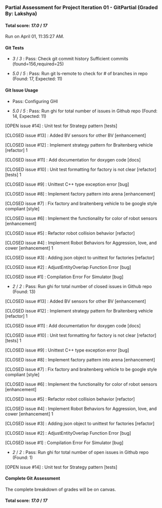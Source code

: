 ### Partial Assessment for Project Iteration 01 - GitPartial (Graded By: Lakshya)

#### Total score: _17.0_ / _17_

Run on April 01, 11:35:27 AM.


#### Git Tests

+  _3_ / _3_ : Pass: Check git commit history
Sufficient commits (found=156,required=25)

+  _5.0_ / _5_ : Pass: Run git ls-remote to check for # of branches in repo (Found: 17, Expected: 11)


#### Git Issue Usage

+ Pass: Configuring GHI

+  _5.0_ / _5_ : Pass: Run ghi for total number of issues in Github repo (Found: 14, Expected: 11) 

 [OPEN issue #14] :  Unit test for Strategy pattern [tests]

[CLOSED issue #13] :  Added BV sensors for other BV [enhancement]

[CLOSED issue #12] :  Implement strategy pattern for Braitenberg vehicle [refactor] 1

[CLOSED issue #11] :  Add documentation for doxygen code [docs]

[CLOSED issue #10] :  Unit test formatting for factory is not clear [refactor] [tests] 1

[CLOSED issue #9] :  Unittest C++ type exception error [bug]

[CLOSED issue #8] :  Implement factory pattern into arena [enhancement]

[CLOSED issue #7] :  Fix factory and braitenberg vehicle to be google style compliant [style]

[CLOSED issue #6] :  Implement the functionality for color of robot sensors [enhancement]

[CLOSED issue #5] :  Refactor robot collision behavior [refactor]

[CLOSED issue #4] :  Implement Robot Behaviors for Aggression, love, and cower [enhancement] 1

[CLOSED issue #3] :  Adding json object to unittest for factories  [refactor]

[CLOSED issue #2] :  AdjustEntityOverlap Function Error [bug]

[CLOSED issue #1] :  Compilation Error For Simulator [bug]

 



+  _2_ / _2_ : Pass: Run ghi for total number of closed issues in Github repo (Found: 13)

[CLOSED issue #13] :  Added BV sensors for other BV [enhancement]

[CLOSED issue #12] :  Implement strategy pattern for Braitenberg vehicle [refactor] 1

[CLOSED issue #11] :  Add documentation for doxygen code [docs]

[CLOSED issue #10] :  Unit test formatting for factory is not clear [refactor] [tests] 1

[CLOSED issue #9] :  Unittest C++ type exception error [bug]

[CLOSED issue #8] :  Implement factory pattern into arena [enhancement]

[CLOSED issue #7] :  Fix factory and braitenberg vehicle to be google style compliant [style]

[CLOSED issue #6] :  Implement the functionality for color of robot sensors [enhancement]

[CLOSED issue #5] :  Refactor robot collision behavior [refactor]

[CLOSED issue #4] :  Implement Robot Behaviors for Aggression, love, and cower [enhancement] 1

[CLOSED issue #3] :  Adding json object to unittest for factories  [refactor]

[CLOSED issue #2] :  AdjustEntityOverlap Function Error [bug]

[CLOSED issue #1] :  Compilation Error For Simulator [bug]





+  _2_ / _2_ : Pass: Run ghi for total number of open issues in Github repo (Found: 1)

[OPEN issue #14] :  Unit test for Strategy pattern [tests]






#### Complete Git Assessment


The complete breakdown of grades will be on canvas.

#### Total score: _17.0_ / _17_

